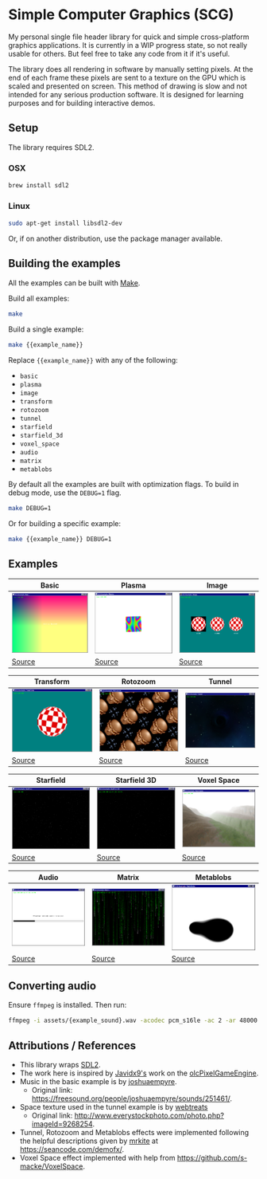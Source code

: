 # Simple Computer Graphics (SCG)

My personal single file header library for quick and simple cross-platform graphics applications. It is currently in a WIP progress state, so not really usable for others. But feel free to take any code from it if it's useful.

The library does all rendering in software by manually setting pixels. At the end of each frame these pixels are sent to a texture on the GPU which is scaled and presented on screen. This method of drawing is slow and not intended for any serious production software. It is designed for learning purposes and for building interactive demos.

## Setup

The library requires SDL2.

### OSX

```sh
brew install sdl2
```

### Linux

```sh
sudo apt-get install libsdl2-dev
```

Or, if on another distribution, use the package manager available.

## Building the examples

All the examples can be built with [Make](https://www.gnu.org/software/make/).

Build all examples:

```sh
make
```

Build a single example:

```sh
make {{example_name}}
```

Replace `{{example_name}}` with any of the following:

* `basic`
* `plasma`
* `image`
* `transform`
* `rotozoom`
* `tunnel`
* `starfield`
* `starfield_3d`
* `voxel_space`
* `audio`
* `matrix`
* `metablobs`

By default all the examples are built with optimization flags. To build in debug mode, use the `DEBUG=1` flag.

```sh
make DEBUG=1
```

Or for building a specific example:

```sh
make {{example_name}} DEBUG=1
```

## Examples

Basic | Plasma | Image
--- | --- | ---
![basic](/previews/basic.png) | ![plasma](/previews/plasma.png) | ![image](/previews/image.png)
[Source](/examples/basic.c) | [Source](/examples/plasma.c) | [Source](examples/image.c)

Transform | Rotozoom | Tunnel
--- | --- | ---
![transform](/previews/transform.png) | ![rotozoom](/previews/rotozoom.png) | ![tunnel](/previews/tunnel.png)
[Source](examples/transform.c) | [Source](examples/rotozoom.c) | [Source](examples/tunnel.c)

Starfield | Starfield 3D | Voxel Space
--- | --- | ---
![starfield](/previews/starfield.png) | ![starfield-3d](/previews/starfield_3d.png) | ![voxel-space](/previews/voxel_space.png)
[Source](examples/starfield.c) | [Source](examples/starfield_3d.c) | [Source](examples/voxel_space.c)

| Audio | Matrix | Metablobs
| --- | --- | ---
| ![audio](/previews/audio.png) | ![matrix](/previews/matrix.png) | ![metablobs](/previews/metablobs.png)
| [Source](examples/audio.c) | [Source](examples/matrix.c) | [Source](examples/metablobs.c)

## Converting audio

Ensure `ffmpeg` is installed. Then run:

```sh
ffmpeg -i assets/{example_sound}.wav -acodec pcm_s16le -ac 2 -ar 48000 assets/{example_sound_output}.wav
```

## Attributions / References

- This library wraps [SDL2](https://www.libsdl.org/).
- The work here is inspired by [Javidx9's](https://github.com/OneLoneCoder) work on the [olcPixelGameEngine](https://github.com/OneLoneCoder/olcPixelGameEngine).
- Music in the basic example is by [joshuaempyre](https://freesound.org/people/joshuaempyre/).
	- Original link: https://freesound.org/people/joshuaempyre/sounds/251461/.
- Space texture used in the tunnel example is by [webtreats](http://www.everystockphoto.com/photographer.php?photographer_id=71737)
	- Original link: http://www.everystockphoto.com/photo.php?imageId=9268254.
- Tunnel, Rotozoom and Metablobs effects were implemented following the helpful descriptions given by [mrkite](https://github.com/mrkite) at https://seancode.com/demofx/.
- Voxel Space effect implemented with help from https://github.com/s-macke/VoxelSpace.

